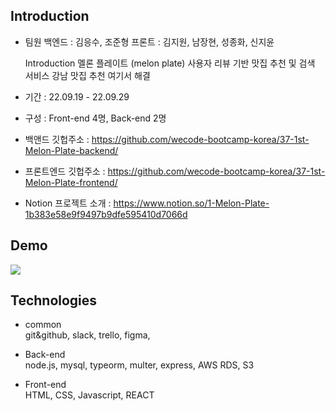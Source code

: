 Introduction
-------------------------------------------
- 팀원
  백엔드 : 김응수, 조준형
  프론트 : 김지원, 남장현, 성종화, 신지윤
  
  Introduction
  멜론 플레이트 (melon plate)
  사용자 리뷰 기반 맛집 추천 및 검색 서비스
  강남 맛집 추천 여기서 해결


- 기간 : 22.09.19 - 22.09.29
- 구성 : Front-end 4명, Back-end 2명

- 백앤드 깃헙주소 : https://github.com/wecode-bootcamp-korea/37-1st-Melon-Plate-backend/
- 프론트엔드 깃헙주소 : https://github.com/wecode-bootcamp-korea/37-1st-Melon-Plate-frontend/
- Notion 프로젝트 소개 : https://www.notion.so/1-Melon-Plate-1b383e58e9f9497b9dfe595410d7066d


Demo
---------------------

  <img src="https://search.pstatic.net/common/?src=http%3A%2F%2Fblogfiles.naver.net%2FMjAyMjAyMDlfNyAg%2FMDAxNjQ0MzgzNzQ2MzE5.mw410_48RM78vte2r1A0Th-WM9eWd3eEvJD4PWGMbjQg.mei2uaHxhrm1bjTv4thSiN6yI8Ei1VUS9qy8FeO2s7Ag.PNG.pitrading12%2F6.png&type=a340" />


Technologies
----------------------
- common <br/>
git&github, slack, trello, figma,


- Back-end <br/>
node.js, mysql, typeorm, multer, express, AWS RDS, S3

- Front-end <br/>
HTML, CSS, Javascript, REACT
